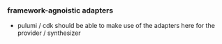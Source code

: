 ### framework-agnoistic adapters

- pulumi / cdk should be able to make use of the adapters here for the provider / synthesizer
